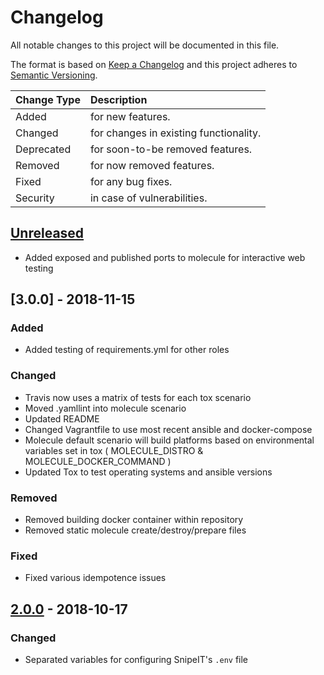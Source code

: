 # Changelog

All notable changes to this project will be documented in this file.

The format is based on [Keep a Changelog](http://keepachangelog.com/en/1.0.0/)
and this project adheres to [Semantic Versioning](http://semver.org/spec/v2.0.0.html).

| Change Type   | Description                            |
| :------------ | :------------------------------------- |
| Added         | for new features.                      |
| Changed       | for changes in existing functionality. |
| Deprecated    | for soon-to-be removed features.       |
| Removed       | for now removed features.              |
| Fixed         | for any bug fixes.                     |
| Security      | in case of vulnerabilities.            |

## [Unreleased]

- Added exposed and published ports to molecule for interactive web testing

## [3.0.0] - 2018-11-15

### Added

- Added testing of requirements.yml for other roles

### Changed

- Travis now uses a matrix of tests for each tox scenario
- Moved .yamllint into molecule scenario
- Updated README
- Changed Vagrantfile to use most recent ansible and docker-compose
- Molecule default scenario will build platforms based on environmental variables set in tox ( MOLECULE_DISTRO & MOLECULE_DOCKER_COMMAND )
- Updated Tox to test operating systems and ansible versions

### Removed

- Removed building docker container within repository
- Removed static molecule create/destroy/prepare files

### Fixed

- Fixed various idempotence issues

## [2.0.0] - 2018-10-17

### Changed

- Separated variables for configuring SnipeIT's `.env` file

[Unreleased]: https://github.com/joshuacherry/ansible-role-snipeit/compare/2.0.1...HEAD
[2.0.1]: https://github.com/joshuacherry/ansible-role-snipeit/compare/2.0.0...2.0.1
[2.0.0]: https://github.com/joshuacherry/ansible-role-snipeit/compare/1.0.0...2.0.0
